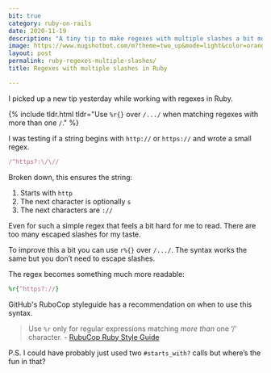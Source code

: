 ```yaml
---
bit: true
category: ruby-on-rails
date: 2020-11-19
description: "A tiny tip to make regexes with multiple slashes a bit more readable in Ruby."
image: https://www.mugshotbot.com/m?theme=two_up&mode=light&color=orange&pattern=diagonal_lines&image=9328d9e0&url=https://masilotti.com/ruby-regexes-multiple-slashes/
layout: post
permalink: ruby-regexes-multiple-slashes/
title: Regexes with multiple slashes in Ruby

---
```


I picked up a new tip yesterday while working with regexes in Ruby.

{% include tldr.html tldr="Use <code>%r{}</code> over <code>/.../</code> when matching regexes with more than one <code>/</code>." %}

I was testing if a string begins with `http://` or `https://` and wrote a small regex.

```ruby
/^https?:\/\//
```

Broken down, this ensures the string:

1. Starts with `http`
2. The next character is optionally `s`
3. The next characters are  `://`

Even for such a simple regex that feels a bit hard for me to read. There are too many escaped slashes for my taste.

To improve this a bit you can use `r%{}` over `/.../`. The syntax works the same but you don’t need to escape slashes.

The regex becomes something much more readable:

```ruby
%r{^https?://}
```

GitHub's RuboCop styleguide has a recommendation on when to use this syntax.

> Use `%r` only for regular expressions matching *more than* one ‘/‘ character. - [RubuCop Ruby Style Guide](https://github.com/github/rubocop-github/blob/master/STYLEGUIDE.md#regular-expressions)

P.S. I could have probably just used two `#starts_with?` calls but where’s the fun in that?
